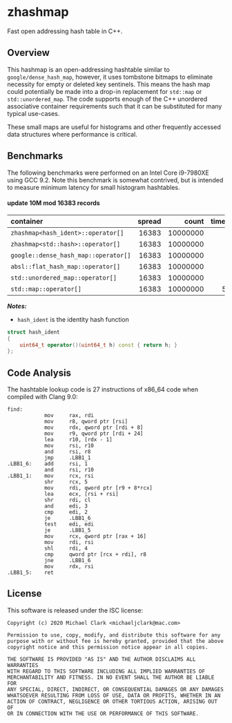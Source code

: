 # zhashmap

Fast open addressing hash table in C++.

## Overview

This hashmap is an open-addressing hashtable similar to
`google/dense_hash_map`, however, it uses tombstone bitmaps
to eliminate necessity for empty or deleted key sentinels.
This means the hash map could potentially be made into a
drop-in replacement for `std::map` or `std::unordered_map`.
The code supports enough of the C++ unordered associative
container requirements such that it can be substituted for
many typical use-cases.

These small maps are useful for histograms and other frequently
accessed data structures where performance is critical.

## Benchmarks

The following benchmarks were performed on an Intel Core i9-7980XE
using GCC 9.2. Note this benchmark is somewhat contrived, but is
intended to measure minimum latency for small histogram hashtables.

#### update 10M mod 16383 records

|container                               |  spread|       count| time_ns|
|:-------------------------------------- |  -----:|       ----:| ------:|
|`zhashmap<hash_ident>::operator[]`      |   16383|    10000000|     1.8|
|`zhashmap<std::hash>::operator[]`       |   16383|    10000000|     2.2|
|`google::dense_hash_map::operator[]`    |   16383|    10000000|     2.4|
|`absl::flat_hash_map::operator[]`       |   16383|    10000000|     4.1|
|`std::unordered_map::operator[]`        |   16383|    10000000|     6.4|
|`std::map::operator[]`                  |   16383|    10000000|    56.3|

_**Notes:**_

- `hash_ident` is the identity hash function

```cpp
struct hash_ident
{
    uint64_t operator()(uint64_t h) const { return h; }
};
```

## Code Analysis

The hashtable lookup code is 27 instructions of x86_64 code
when compiled with Clang 9.0:

```
find:
            mov     rax, rdi
            mov     r8, qword ptr [rsi]
            mov     rdx, qword ptr [rdi + 8]
            mov     r9, qword ptr [rdi + 24]
            lea     r10, [rdx - 1]
            mov     rsi, r10
            and     rsi, r8
            jmp     .LBB1_1
.LBB1_6:    add     rsi, 1
            and     rsi, r10
.LBB1_1:    mov     rcx, rsi
            shr     rcx, 5
            mov     rdi, qword ptr [r9 + 8*rcx]
            lea     ecx, [rsi + rsi]
            shr     rdi, cl
            and     edi, 3
            cmp     edi, 2
            je      .LBB1_6
            test    edi, edi
            je      .LBB1_5
            mov     rcx, qword ptr [rax + 16]
            mov     rdi, rsi
            shl     rdi, 4
            cmp     qword ptr [rcx + rdi], r8
            jne     .LBB1_6
            mov     rdx, rsi
.LBB1_5:    ret
```

## License

This software is released under the ISC license:

```
Copyright (c) 2020 Michael Clark <michaeljclark@mac.com>

Permission to use, copy, modify, and distribute this software for any
purpose with or without fee is hereby granted, provided that the above
copyright notice and this permission notice appear in all copies.

THE SOFTWARE IS PROVIDED "AS IS" AND THE AUTHOR DISCLAIMS ALL WARRANTIES
WITH REGARD TO THIS SOFTWARE INCLUDING ALL IMPLIED WARRANTIES OF
MERCHANTABILITY AND FITNESS. IN NO EVENT SHALL THE AUTHOR BE LIABLE FOR
ANY SPECIAL, DIRECT, INDIRECT, OR CONSEQUENTIAL DAMAGES OR ANY DAMAGES
WHATSOEVER RESULTING FROM LOSS OF USE, DATA OR PROFITS, WHETHER IN AN
ACTION OF CONTRACT, NEGLIGENCE OR OTHER TORTIOUS ACTION, ARISING OUT OF
OR IN CONNECTION WITH THE USE OR PERFORMANCE OF THIS SOFTWARE.
```
